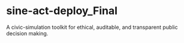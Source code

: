 # sine-act-deploy_Final
A civic-simulation toolkit for ethical, auditable, and transparent public decision making.
